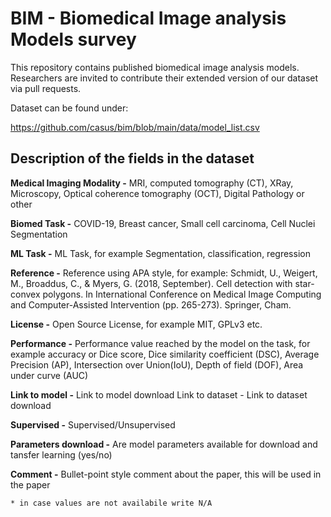 # BIM - Biomedical Image analysis Models survey

This repository contains published biomedical image analysis models. Researchers are invited to contribute their extended version of our dataset via pull requests. 

Dataset can be found under:

https://github.com/casus/bim/blob/main/data/model_list.csv


## Description of the fields in the dataset


**Medical Imaging Modality -**	MRI, computed tomography (CT), XRay, Microscopy, Optical coherence tomography (OCT), Digital Pathology or other

**Biomed Task	-** COVID-19, Breast cancer, Small cell carcinoma, Cell Nuclei Segmentation

**ML Task	-** ML Task, for example Segmentation, classification, regression

**Reference	-** Reference using APA style, for example: Schmidt, U., Weigert, M., Broaddus, C., & Myers, G. (2018, September). Cell detection with star-convex polygons. In International Conference on Medical Image Computing and Computer-Assisted Intervention (pp. 265-273). Springer, Cham.

**License	-** Open Source License, for example MIT, GPLv3 etc.

**Performance -**	Performance value reached by the model on the task, for example accuracy or Dice score, Dice similarity coefficient (DSC), Average Precision (AP), Intersection over Union(IoU), Depth of field (DOF), Area under curve (AUC)

**Link to model	-** Link to model download
Link to dataset	- Link to dataset download

**Supervised -**	Supervised/Unsupervised

**Parameters download	-** Are model parameters available for download and tansfer learning (yes/no)

**Comment -**	Bullet-point style comment about the paper, this will be used in the paper
	
	
	
	
	* in case values are not availabile write N/A



